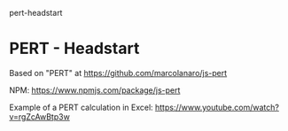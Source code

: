 pert-headstart
# PERT - Headstart

Based on "PERT" at https://github.com/marcolanaro/js-pert

NPM: https://www.npmjs.com/package/js-pert

Example of a PERT calculation in Excel: https://www.youtube.com/watch?v=rgZcAwBtp3w


